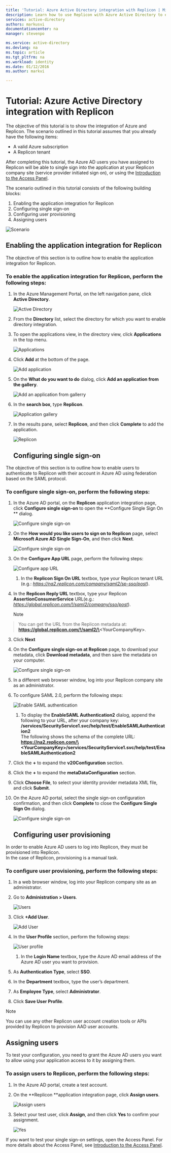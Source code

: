 ```yaml
---
title: 'Tutorial: Azure Active Directory integration with Replicon | Microsoft Azure'
description: Learn how to use Replicon with Azure Active Directory to enable single sign-on, automated provisioning, and more!
services: active-directory
authors: markusvi
documentationcenter: na
manager: stevenpo

ms.service: active-directory
ms.devlang: na
ms.topic: article
ms.tgt_pltfrm: na
ms.workload: identity
ms.date: 01/12/2016
ms.author: markvi

---
```

# Tutorial: Azure Active Directory integration with Replicon
The objective of this tutorial is to show the integration of Azure and Replicon. The scenario outlined in this tutorial assumes that you already have the following items:

* A valid Azure subscription
* A Replicon tenant

After completing this tutorial, the Azure AD users you have assigned to Replicon will be able to single sign into the application at your Replicon company site (service provider initiated sign on), or using the [Introduction to the Access Panel](active-directory-saas-access-panel-introduction.md).

The scenario outlined in this tutorial consists of the following building blocks:

1. Enabling the application integration for Replicon
2. Configuring single sign-on
3. Configuring user provisioning
4. Assigning users

![Scenario](./media/active-directory-saas-replicon-tutorial/IC777798.png "Scenario")

## Enabling the application integration for Replicon
The objective of this section is to outline how to enable the application integration for Replicon.

### To enable the application integration for Replicon, perform the following steps:
1. In the Azure Management Portal, on the left navigation pane, click **Active Directory**.

   ![Active Directory](./media/active-directory-saas-replicon-tutorial/IC700993.png "Active Directory")

2. From the **Directory** list, select the directory for which you want to enable directory integration.

3. To open the applications view, in the directory view, click **Applications** in the top menu.

   ![Applications](./media/active-directory-saas-replicon-tutorial/IC700994.png "Applications")

4. Click **Add** at the bottom of the page.

   ![Add application](./media/active-directory-saas-replicon-tutorial/IC749321.png "Add application")

5. On the **What do you want to do** dialog, click **Add an application from the gallery**.

   ![Add an application from gallerry](./media/active-directory-saas-replicon-tutorial/IC749322.png "Add an application from gallerry")

6. In the **search box**, type **Replicon**.

   ![Application gallery](./media/active-directory-saas-replicon-tutorial/IC777799.png "Application gallery")

7. In the results pane, select **Replicon**, and then click **Complete** to add the application.

   ![Replicon](./media/active-directory-saas-replicon-tutorial/IC777800.png "Replicon")

   ## Configuring single sign-on

The objective of this section is to outline how to enable users to authenticate to Replicon with their account in Azure AD using federation based on the SAML protocol.

### To configure single sign-on, perform the following steps:
1. In the Azure AD portal, on the **Replicon** application integration page, click **Configure single sign-on** to open the **Configure Single Sign On ** dialog.

   ![Configure single sign-on](./media/active-directory-saas-replicon-tutorial/IC777801.png "Configure single sign-on")

2. On the **How would you like users to sign on to Replicon** page, select **Microsoft Azure AD Single Sign-On**, and then click **Next**.

   ![Configure single sign-on](./media/active-directory-saas-replicon-tutorial/IC777802.png "Configure single sign-on")

3. On the **Configure App URL** page, perform the following steps:

   ![Configure app URL](./media/active-directory-saas-replicon-tutorial/IC777803.png "Configure app URL")

   1. In the **Replicon Sign On URL** textbox, type your Replicon tenant URL (e.g.: *https://na2.replicon.com/company/saml2/sp-sso/post*).
2. In the **Replicon Reply URL** textbox, type your Replicon **AssertionConsumerService** URL(e.g.: *https://global.replicon.com/!/saml2/company/sso/post*).  

   > [!NOTE]
> You can get the URL from the Replicon metadata at:
> **https://global.replicon.com/!/saml2/\<YourCompanyKey\>**.
> 
3. Click **Next**


4. On the **Configure single sign-on at Replicon** page, to download your metadata, click **Download metadata**, and then save the metadata on your computer.

   ![Configure single sign-on](./media/active-directory-saas-replicon-tutorial/IC777804.png "Configure single sign-on")

5. In a different web browser window, log into your Replicon company site as an administrator.

6. To configure SAML 2.0, perform the following steps:

   ![Enable SAML authentication](./media/active-directory-saas-replicon-tutorial/IC777805.png "Enable SAML authentication")

   1. To display the **EnableSAML Authentication2** dialog, append the following to your URL, after your company key:  
**/services/SecurityService1.svc/help/test/EnableSAMLAuthentication2**  
The following shows the schema of the complete URL:  
**https://na2.replicon.com/\<YourCompanyKey\>/services/SecurityService1.svc/help/test/EnableSAMLAuthentication2**
2. Click the **+** to expand the **v20Configuration** section.
3. Click the **+** to expand the **metaDataConfiguration** section.
4. Click **Choose File**, to select your identity provider metadata XML file, and click **Submit**.

7. On the Azure AD portal, select the single sign-on configuration confirmation, and then click **Complete** to close the **Configure Single Sign On** dialog.

   ![Configure single sign-on](./media/active-directory-saas-replicon-tutorial/IC778418.png "Configure single sign-on")

   ## Configuring user provisioning

In order to enable Azure AD users to log into Replicon, they must be provisioned into Replicon.  
In the case of Replicon, provisioning is a manual task.

### To configure user provisioning, perform the following steps:
1. In a web browser window, log into your Replicon company site as an administrator.

2. Go to **Administration \> Users**.

   ![Users](./media/active-directory-saas-replicon-tutorial/IC777806.png "Users")

3. Click **+Add User**.

   ![Add User](./media/active-directory-saas-replicon-tutorial/IC777807.png "Add User")

4. In the **User Profile** section, perform the following steps:

   ![User profile](./media/active-directory-saas-replicon-tutorial/IC777808.png "User profile")

   1. In the **Login Name** textbox, type the Azure AD email address of the Azure AD user you want to provision.
2. As **Authentication Type**, select **SSO**.
3. In the **Department** textbox, type the user’s department.
4. As **Employee Type**, select **Administrator**.
5. Click **Save User Profile**.


> [!NOTE]
> You can use any other Replicon user account creation tools or APIs provided by Replicon to provision AAD user accounts.
> 
> 
## Assigning users
To test your configuration, you need to grant the Azure AD users you want to allow using your application access to it by assigning them.

### To assign users to Replicon, perform the following steps:
1. In the Azure AD portal, create a test account.

2. On the **Replicon **application integration page, click **Assign users**.

   ![Assign users](./media/active-directory-saas-replicon-tutorial/IC777809.png "Assign users")

3. Select your test user, click **Assign**, and then click **Yes** to confirm your assignment.

   ![Yes](./media/active-directory-saas-replicon-tutorial/IC767830.png "Yes")


If you want to test your single sign-on settings, open the Access Panel. For more details about the Access Panel, see [Introduction to the Access Panel](active-directory-saas-access-panel-introduction.md).

